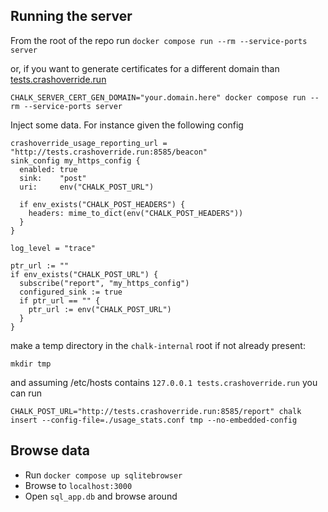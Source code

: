 ## Running the server

From the root of the repo run
`docker compose run --rm --service-ports server`

or, if you want to generate certificates for a different domain than [tests.crashoverride.run]()

`CHALK_SERVER_CERT_GEN_DOMAIN="your.domain.here" docker compose run --rm --service-ports server`

Inject some data. For instance given the following config

```
crashoverride_usage_reporting_url = "http://tests.crashoverride.run:8585/beacon"
sink_config my_https_config {
  enabled: true
  sink:    "post"
  uri:     env("CHALK_POST_URL")

  if env_exists("CHALK_POST_HEADERS") {
    headers: mime_to_dict(env("CHALK_POST_HEADERS"))
  }
}

log_level = "trace"

ptr_url := ""
if env_exists("CHALK_POST_URL") {
  subscribe("report", "my_https_config")
  configured_sink := true
  if ptr_url == "" {
    ptr_url := env("CHALK_POST_URL")
  }
}
```

make a temp directory in the `chalk-internal` root if not already present:

`mkdir tmp`

and assuming /etc/hosts contains `127.0.0.1 tests.crashoverride.run` you can run

`CHALK_POST_URL="http://tests.crashoverride.run:8585/report" chalk insert --config-file=./usage_stats.conf tmp --no-embedded-config`

## Browse data

- Run `docker compose up sqlitebrowser`
- Browse to `localhost:3000`
- Open `sql_app.db` and browse around
